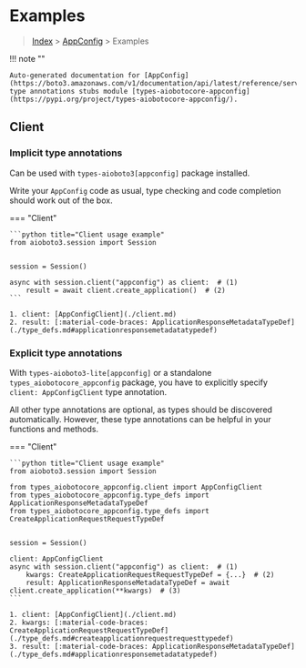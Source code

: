 # Examples

> [Index](../README.md) > [AppConfig](./README.md) > Examples

!!! note ""

    Auto-generated documentation for [AppConfig](https://boto3.amazonaws.com/v1/documentation/api/latest/reference/services/appconfig.html#AppConfig)
    type annotations stubs module [types-aiobotocore-appconfig](https://pypi.org/project/types-aiobotocore-appconfig/).

## Client

### Implicit type annotations

Can be used with `types-aioboto3[appconfig]` package installed.

Write your `AppConfig` code as usual,
type checking and code completion should work out of the box.



=== "Client"

    ```python title="Client usage example"
    from aioboto3.session import Session


    session = Session()

    async with session.client("appconfig") as client:  # (1)
        result = await client.create_application()  # (2)
    ```

    1. client: [AppConfigClient](./client.md)
    2. result: [:material-code-braces: ApplicationResponseMetadataTypeDef](./type_defs.md#applicationresponsemetadatatypedef) 






### Explicit type annotations

With `types-aioboto3-lite[appconfig]`
or a standalone `types_aiobotocore_appconfig` package, you have to explicitly specify
`client: AppConfigClient` type annotation.

All other type annotations are optional, as types should be discovered automatically.
However, these type annotations can be helpful in your functions and methods.


=== "Client"

    ```python title="Client usage example"
    from aioboto3.session import Session

    from types_aiobotocore_appconfig.client import AppConfigClient
    from types_aiobotocore_appconfig.type_defs import ApplicationResponseMetadataTypeDef
    from types_aiobotocore_appconfig.type_defs import CreateApplicationRequestRequestTypeDef


    session = Session()

    client: AppConfigClient
    async with session.client("appconfig") as client:  # (1)
        kwargs: CreateApplicationRequestRequestTypeDef = {...}  # (2)
        result: ApplicationResponseMetadataTypeDef = await client.create_application(**kwargs)  # (3)
    ```

    1. client: [AppConfigClient](./client.md)
    2. kwargs: [:material-code-braces: CreateApplicationRequestRequestTypeDef](./type_defs.md#createapplicationrequestrequesttypedef) 
    3. result: [:material-code-braces: ApplicationResponseMetadataTypeDef](./type_defs.md#applicationresponsemetadatatypedef) 






